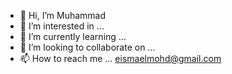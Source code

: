 - 👋 Hi, I’m Muhammad
- 👀 I’m interested in ...
- 🌱 I’m currently learning ...
- 💞️ I’m looking to collaborate on ...
- 📫 How to reach me ... eismaelmohd@gmail.com

